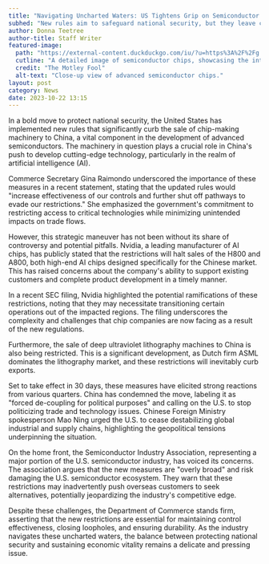 ```yaml
---
title: "Navigating Uncharted Waters: US Tightens Grip on Semiconductor Sales to China"
subhed: "New rules aim to safeguard national security, but they leave chip companies in a tight spot."
author: Donna Teetree
author-title: Staff Writer
featured-image: 
  path: "https://external-content.duckduckgo.com/iu/?u=https%3A%2F%2Fg.foolcdn.com%2Feditorial%2Fimages%2F574682%2Fsemiconductor-wafer-processing.jpg&f=1&nofb=1&ipt=184887625ada1f893a29acc5e9551d18f31c10cc3e1337ce2cfe98cb3d422f80&ipo=images"
  cutline: "A detailed image of semiconductor chips, showcasing the intricate technology at the heart of the current debate."
  credit: "The Motley Fool"
  alt-text: "Close-up view of advanced semiconductor chips."
layout: post
category: News
date: 2023-10-22 13:15
---
```


In a bold move to protect national security, the United States has implemented new rules that significantly curb the sale of chip-making machinery to China, a vital component in the development of advanced semiconductors. The machinery in question plays a crucial role in China's push to develop cutting-edge technology, particularly in the realm of artificial intelligence (AI).

Commerce Secretary Gina Raimondo underscored the importance of these measures in a recent statement, stating that the updated rules would "increase effectiveness of our controls and further shut off pathways to evade our restrictions." She emphasized the government's commitment to restricting access to critical technologies while minimizing unintended impacts on trade flows.

However, this strategic maneuver has not been without its share of controversy and potential pitfalls. Nvidia, a leading manufacturer of AI chips, has publicly stated that the restrictions will halt sales of the H800 and A800, both high-end AI chips designed specifically for the Chinese market. This has raised concerns about the company's ability to support existing customers and complete product development in a timely manner.

In a recent SEC filing, Nvidia highlighted the potential ramifications of these restrictions, noting that they may necessitate transitioning certain operations out of the impacted regions. The filing underscores the complexity and challenges that chip companies are now facing as a result of the new regulations.

Furthermore, the sale of deep ultraviolet lithography machines to China is also being restricted. This is a significant development, as Dutch firm ASML dominates the lithography market, and these restrictions will inevitably curb exports.

Set to take effect in 30 days, these measures have elicited strong reactions from various quarters. China has condemned the move, labeling it as "forced de-coupling for political purposes" and calling on the U.S. to stop politicizing trade and technology issues. Chinese Foreign Ministry spokesperson Mao Ning urged the U.S. to cease destabilizing global industrial and supply chains, highlighting the geopolitical tensions underpinning the situation.

On the home front, the Semiconductor Industry Association, representing a major portion of the U.S. semiconductor industry, has voiced its concerns. The association argues that the new measures are "overly broad" and risk damaging the U.S. semiconductor ecosystem. They warn that these restrictions may inadvertently push overseas customers to seek alternatives, potentially jeopardizing the industry's competitive edge.

Despite these challenges, the Department of Commerce stands firm, asserting that the new restrictions are essential for maintaining control effectiveness, closing loopholes, and ensuring durability. As the industry navigates these uncharted waters, the balance between protecting national security and sustaining economic vitality remains a delicate and pressing issue.
